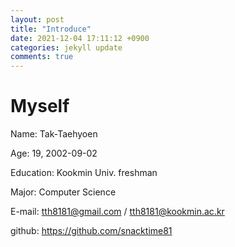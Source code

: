 ```yaml
---
layout: post
title: "Introduce"
date: 2021-12-04 17:11:12 +0900
categories: jekyll update
comments: true
---
```


# Myself
Name: Tak-Taehyoen

Age: 19, 2002-09-02

Education: Kookmin Univ. freshman

Major: Computer Science

E-mail: tth8181@gmail.com / tth8181@kookmin.ac.kr

github: https://github.com/snacktime81
